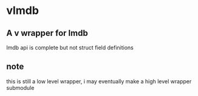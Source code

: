 # vlmdb

## A v wrapper for lmdb

lmdb api is complete but not struct field definitions

## note
this is still a low level wrapper, i may eventually make a high level wrapper submodule

